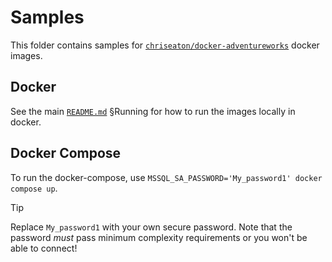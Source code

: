 # Samples
This folder contains samples for [`chriseaton/docker-adventureworks`](https://github.com/chriseaton/docker-adventureworks)
docker images.

## Docker
See the main [`README.md`](https://github.com/chriseaton/docker-adventureworks) §Running for how to run the images
locally in docker.

## Docker Compose
To run the docker-compose, use `MSSQL_SA_PASSWORD='My_password1' docker compose up`.

> [!TIP]
> Replace `My_password1` with your own secure password. Note that the password *must* pass minimum complexity requirements
or you won't be able to connect!
